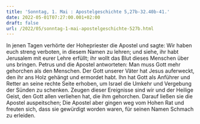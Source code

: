 ```yaml
---
title: 'Sonntag, 1. Mai : Apostelgeschichte 5,27b-32.40b-41.'
date: 2022-05-01T07:27:00.001+02:00
draft: false
url: /2022/05/sonntag-1-mai-apostelgeschichte-527b.html
---
```


In jenen Tagen verhörte der Hohepriester die Apostel und sagte: Wir haben euch streng verboten, in diesem Namen zu lehren; und siehe, ihr habt Jerusalem mit eurer Lehre erfüllt; ihr wollt das Blut dieses Menschen über uns bringen. Petrus und die Apostel antworteten: Man muss Gott mehr gehorchen als den Menschen. Der Gott unserer Väter hat Jesus auferweckt, den ihr ans Holz gehängt und ermordet habt. Ihn hat Gott als Anführer und Retter an seine rechte Seite erhoben, um Israel die Umkehr und Vergebung der Sünden zu schenken. Zeugen dieser Ereignisse sind wir und der Heilige Geist, den Gott allen verliehen hat, die ihm gehorchen. Darauf ließen sie die Apostel auspeitschen; Die Apostel aber gingen weg vom Hohen Rat und freuten sich, dass sie gewürdigt worden waren, für seinen Namen Schmach zu erleiden.